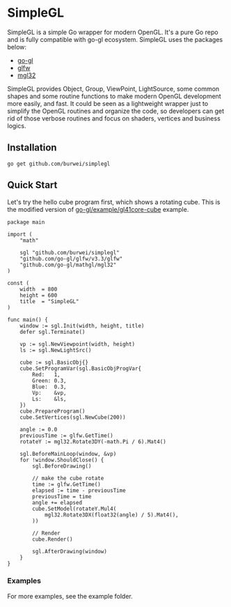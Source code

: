 # SimpleGL
SimpleGL is a simple Go wrapper for modern OpenGL. 
It's a pure Go repo and is fully compatible with go-gl ecosystem. 
SimpleGL uses the packages below:
 - [go-gl]
 - [glfw]
 - [mgl32]

SimpleGL provides Object, Group, ViewPoint, LightSource, some common shapes and some routine functions to make modern OpenGL development more easily, and fast. It could be seen as a lightweight wrapper just to simplify the OpenGL routines and organize the code, so developers can get rid of those verbose routines and focus on shaders, vertices and business logics.

## Installation
```
go get github.com/burwei/simplegl
```

## Quick Start
Let's try the hello cube program first, which shows a rotating cube.
This is the modified version of [go-gl/example/gl41core-cube] example.
```
package main

import (
	"math"

	sgl "github.com/burwei/simplegl"
	"github.com/go-gl/glfw/v3.3/glfw"
	"github.com/go-gl/mathgl/mgl32"
)

const (
	width  = 800
	height = 600
	title  = "SimpleGL"
)

func main() {
	window := sgl.Init(width, height, title)
	defer sgl.Terminate()

	vp := sgl.NewViewpoint(width, height)
	ls := sgl.NewLightSrc()

	cube := sgl.BasicObj{}
	cube.SetProgramVar(sgl.BasicObjProgVar{
		Red:   1,
		Green: 0.3,
		Blue:  0.3,
		Vp:    &vp,
		Ls:    &ls,
	})
	cube.PrepareProgram()
	cube.SetVertices(sgl.NewCube(200))

	angle := 0.0
	previousTime := glfw.GetTime()
	rotateY := mgl32.Rotate3DY(-math.Pi / 6).Mat4()

	sgl.BeforeMainLoop(window, &vp)
	for !window.ShouldClose() {
		sgl.BeforeDrawing()

		// make the cube rotate
		time := glfw.GetTime()
		elapsed := time - previousTime
		previousTime = time
		angle += elapsed
		cube.SetModel(rotateY.Mul4(
			mgl32.Rotate3DX(float32(angle) / 5).Mat4(),
		))

		// Render
		cube.Render()

		sgl.AfterDrawing(window)
	}
}
```

### Examples
For more examples, see the example folder.


[go-gl]: (https://github.com/go-gl/gl)
[glfw]: (https://github.com/go-gl/glfw)
[mgl32]: (https://github.com/go-gl/mathgl)
[go-gl/example/gl41core-cube]: (https://github.com/go-gl/example/tree/master/gl41core-cube)